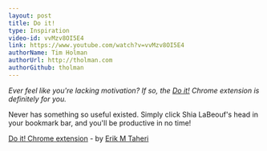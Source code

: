 ```yaml
---
layout: post
title: Do it!
type: Inspiration
video-id: vvMzv8OI5E4
link: https://www.youtube.com/watch?v=vvMzv8OI5E4
authorName: Tim Holman
authorUrl: http://tholman.com
authorGithub: tholman
---
```


_Ever feel like you're lacking motivation? If so, the [Do it!](https://chrome.google.com/webstore/detail/do-it/eppncnmppghbndacgkideegigaminkfg?hl=en) Chrome extension is definitely for you._

Never has something so useful existed. Simply click Shia LaBeouf's head in your bookmark bar, and you'll be productive in no time!

[Do it! Chrome extension](https://chrome.google.com/webstore/detail/do-it/eppncnmppghbndacgkideegigaminkfg?hl=en) - by [Erik M Taheri](http://taheri.io/)
